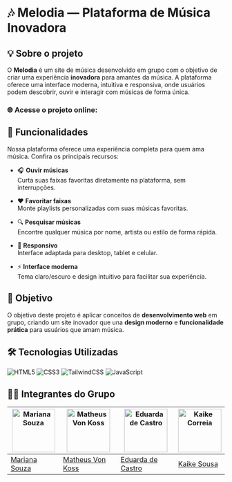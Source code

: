 # 🎶 Melodia — Plataforma de Música Inovadora  

## 💡 Sobre o projeto  
O **Melodia** é um site de música desenvolvido em grupo com o objetivo de criar uma experiência **inovadora** para amantes da música. A plataforma oferece uma interface moderna, intuitiva e responsiva, onde usuários podem descobrir, ouvir e interagir com músicas de forma única.  

### 🌐 Acesse o projeto online:

## 🚀 Funcionalidades

Nossa plataforma oferece uma experiência completa para quem ama música. Confira os principais recursos:

- 🎧 **Ouvir músicas**  
  Curta suas faixas favoritas diretamente na plataforma, sem interrupções.

- ❤️ **Favoritar faixas**  
  Monte playlists personalizadas com suas músicas favoritas.

- 🔍 **Pesquisar músicas**  
  Encontre qualquer música por nome, artista ou estilo de forma rápida.

- 📱 **Responsivo**  
  Interface adaptada para desktop, tablet e celular.

- ⚡ **Interface moderna**  
  Tema claro/escuro e design intuitivo para facilitar sua experiência.

## 🎯 Objetivo  
O objetivo deste projeto é aplicar conceitos de **desenvolvimento web** em grupo, criando um site inovador que una **design moderno** e **funcionalidade prática** para usuários que amam música.  

## 🛠️ Tecnologias Utilizadas  
![HTML5](https://img.shields.io/badge/html5-%23E34F26.svg?style=for-the-badge&logo=html5&logoColor=white)  ![CSS3](https://img.shields.io/badge/css3-%231572B6.svg?style=for-the-badge&logo=css3&logoColor=white) ![TailwindCSS](https://img.shields.io/badge/tailwindcss-%23122633.svg?style=for-the-badge&logo=tailwindcss&logoColor=white) ![JavaScript](https://img.shields.io/badge/javascript-%23323330.svg?style=for-the-badge&logo=javascript&logoColor=%23F7DF1E)  


## 👩‍💻 Integrantes do Grupo  

| [<img src="https://github.com/MariFranca.png" width="100px;" alt="Mariana Souza"/>](https://github.com/MariFranca) | [<img src="https://avatars.githubusercontent.com/u/202724989?v=4" width="100px;" alt="Matheus Von Koss"/>](hhttps://github.com/matheuswildeisen) | [<img src="https://avatars.githubusercontent.com/u/148223217?v=4" width="100px;" alt="Eduarda de Castro"/>](https://github.com/DudaFror) | [<img src="https://avatars.githubusercontent.com/u/204512454?v=4" width="100px;" alt="Kaike Correia"/>](https://github.com/kaike-sousa) |
|---|---|---|---|
| [Mariana Souza](https://github.com/MariFranca) | [Matheus Von Koss](https://github.com/matheuswildeisen) | [Eduarda de Castro](https://github.com/DudaFror) | [Kaike Sousa](https://github.com/kaike-sousa) |
